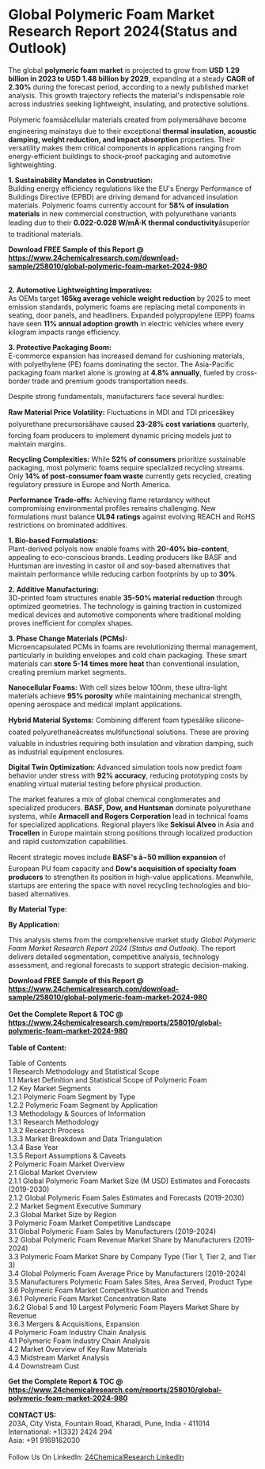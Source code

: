 <h1>Global Polymeric Foam Market Research Report 2024(Status and Outlook)</h1><p>The global <strong>polymeric foam market</strong> is projected to grow from <strong>USD 1.29 billion in 2023 to USD 1.48 billion by 2029</strong>, expanding at a steady <strong>CAGR of 2.30%</strong> during the forecast period, according to a newly published market analysis. This growth trajectory reflects the material's indispensable role across industries seeking lightweight, insulating, and protective solutions.</p><p>Polymeric foamsâcellular materials created from polymersâhave become engineering mainstays due to their exceptional <strong>thermal insulation, acoustic damping, weight reduction, and impact absorption</strong> properties. Their versatility makes them critical components in applications ranging from energy-efficient buildings to shock-proof packaging and automotive lightweighting.</p><p><strong>1. Sustainability Mandates in Construction:</strong><br>
Building energy efficiency regulations like the EU's Energy Performance of Buildings Directive (EPBD) are driving demand for advanced insulation materials. Polymeric foams currently account for <strong>58% of insulation materials</strong> in new commercial construction, with polyurethane variants leading due to their <strong>0.022-0.028 W/mÂ·K thermal conductivity</strong>âsuperior to traditional materials.</p><div><b>Download FREE Sample of this Report @ 
            <a href="https://www.24chemicalresearch.com/download-sample/258010/global-polymeric-foam-market-2024-980">
            https://www.24chemicalresearch.com/download-sample/258010/global-polymeric-foam-market-2024-980</a></b></div><br><p><strong>2. Automotive Lightweighting Imperatives:</strong><br>
As OEMs target <strong>165kg average vehicle weight reduction</strong> by 2025 to meet emission standards, polymeric foams are replacing metal components in seating, door panels, and headliners. Expanded polypropylene (EPP) foams have seen <strong>11% annual adoption growth</strong> in electric vehicles where every kilogram impacts range efficiency.</p><p><strong>3. Protective Packaging Boom:</strong><br>
E-commerce expansion has increased demand for cushioning materials, with polyethylene (PE) foams dominating the sector. The Asia-Pacific packaging foam market alone is growing at <strong>4.8% annually</strong>, fueled by cross-border trade and premium goods transportation needs.</p><p>Despite strong fundamentals, manufacturers face several hurdles:</p><p><strong>Raw Material Price Volatility:</strong> Fluctuations in MDI and TDI pricesâkey polyurethane precursorsâhave caused <strong>23-28% cost variations</strong> quarterly, forcing foam producers to implement dynamic pricing models just to maintain margins.</p><p><strong>Recycling Complexities:</strong> While <strong>52% of consumers</strong> prioritize sustainable packaging, most polymeric foams require specialized recycling streams. Only <strong>14% of post-consumer foam waste</strong> currently gets recycled, creating regulatory pressure in Europe and North America.</p><p><strong>Performance Trade-offs:</strong> Achieving flame retardancy without compromising environmental profiles remains challenging. New formulations must balance <strong>UL94 ratings</strong> against evolving REACH and RoHS restrictions on brominated additives.</p><p><strong>1. Bio-based Formulations:</strong><br>
Plant-derived polyols now enable foams with <strong>20-40% bio-content</strong>, appealing to eco-conscious brands. Leading producers like BASF and Huntsman are investing in castor oil and soy-based alternatives that maintain performance while reducing carbon footprints by up to <strong>30%</strong>.</p><p><strong>2. Additive Manufacturing:</strong><br>
3D-printed foam structures enable <strong>35-50% material reduction</strong> through optimized geometries. The technology is gaining traction in customized medical devices and automotive components where traditional molding proves inefficient for complex shapes.</p><p><strong>3. Phase Change Materials (PCMs):</strong><br>
Microencapsulated PCMs in foams are revolutionizing thermal management, particularly in building envelopes and cold chain packaging. These smart materials can <strong>store 5-14 times more heat</strong> than conventional insulation, creating premium market segments.</p><p><strong>Nanocellular Foams:</strong> With cell sizes below 100nm, these ultra-light materials achieve <strong>95% porosity</strong> while maintaining mechanical strength, opening aerospace and medical implant applications.</p><p><strong>Hybrid Material Systems:</strong> Combining different foam typesâlike silicone-coated polyurethaneâcreates multifunctional solutions. These are proving valuable in industries requiring both insulation and vibration damping, such as industrial equipment enclosures.</p><p><strong>Digital Twin Optimization:</strong> Advanced simulation tools now predict foam behavior under stress with <strong>92% accuracy</strong>, reducing prototyping costs by enabling virtual material testing before physical production.</p><p>The market features a mix of global chemical conglomerates and specialized producers. <strong>BASF, Dow, and Huntsman</strong> dominate polyurethane systems, while <strong>Armacell and Rogers Corporation</strong> lead in technical foams for specialized applications. Regional players like <strong>Sekisui Alveo</strong> in Asia and <strong>Trocellen</strong> in Europe maintain strong positions through localized production and rapid customization capabilities.</p><p>Recent strategic moves include <strong>BASF's â¬50 million expansion</strong> of European PU foam capacity and <strong>Dow's acquisition of specialty foam producers</strong> to strengthen its position in high-value applications. Meanwhile, startups are entering the space with novel recycling technologies and bio-based alternatives.</p><p><strong>By Material Type:</strong></p><p><strong>By Application:</strong></p><p>This analysis stems from the comprehensive market study <em>Global Polymeric Foam Market Research Report 2024 (Status and Outlook)</em>. The report delivers detailed segmentation, competitive analysis, technology assessment, and regional forecasts to support strategic decision-making.</p><div><b>Download FREE Sample of this Report @ 
            <a href="https://www.24chemicalresearch.com/download-sample/258010/global-polymeric-foam-market-2024-980">
            https://www.24chemicalresearch.com/download-sample/258010/global-polymeric-foam-market-2024-980</a></b></div><br><div><b>Get the Complete Report & TOC @ 
            <a href="https://www.24chemicalresearch.com/reports/258010/global-polymeric-foam-market-2024-980">
            https://www.24chemicalresearch.com/reports/258010/global-polymeric-foam-market-2024-980</a></b></div><br>
            <b>Table of Content:</b><p>Table of Contents<br />
1 Research Methodology and Statistical Scope<br />
1.1 Market Definition and Statistical Scope of Polymeric Foam<br />
1.2 Key Market Segments<br />
1.2.1 Polymeric Foam Segment by Type<br />
1.2.2 Polymeric Foam Segment by Application<br />
1.3 Methodology & Sources of Information<br />
1.3.1 Research Methodology<br />
1.3.2 Research Process<br />
1.3.3 Market Breakdown and Data Triangulation<br />
1.3.4 Base Year<br />
1.3.5 Report Assumptions & Caveats<br />
2 Polymeric Foam Market Overview<br />
2.1 Global Market Overview<br />
2.1.1 Global Polymeric Foam Market Size (M USD) Estimates and Forecasts (2019-2030)<br />
2.1.2 Global Polymeric Foam Sales Estimates and Forecasts (2019-2030)<br />
2.2 Market Segment Executive Summary<br />
2.3 Global Market Size by Region<br />
3 Polymeric Foam Market Competitive Landscape<br />
3.1 Global Polymeric Foam Sales by Manufacturers (2019-2024)<br />
3.2 Global Polymeric Foam Revenue Market Share by Manufacturers (2019-2024)<br />
3.3 Polymeric Foam Market Share by Company Type (Tier 1, Tier 2, and Tier 3)<br />
3.4 Global Polymeric Foam Average Price by Manufacturers (2019-2024)<br />
3.5 Manufacturers Polymeric Foam Sales Sites, Area Served, Product Type<br />
3.6 Polymeric Foam Market Competitive Situation and Trends<br />
3.6.1 Polymeric Foam Market Concentration Rate<br />
3.6.2 Global 5 and 10 Largest Polymeric Foam Players Market Share by Revenue<br />
3.6.3 Mergers & Acquisitions, Expansion<br />
4 Polymeric Foam Industry Chain Analysis<br />
4.1 Polymeric Foam Industry Chain Analysis<br />
4.2 Market Overview of Key Raw Materials<br />
4.3 Midstream Market Analysis<br />
4.4 Downstream Cust</p><div><b>Get the Complete Report & TOC @ 
            <a href="https://www.24chemicalresearch.com/reports/258010/global-polymeric-foam-market-2024-980">
            https://www.24chemicalresearch.com/reports/258010/global-polymeric-foam-market-2024-980</a></b></div><br><b>CONTACT US:</b><br>
            203A, City Vista, Fountain Road, Kharadi, Pune, India - 411014<br>
            International: +1(332) 2424 294<br>
            Asia: +91 9169162030 <br><br>
            Follow Us On LinkedIn: <a href="https://www.linkedin.com/company/24chemicalresearch/">24ChemicalResearch LinkedIn</a>
